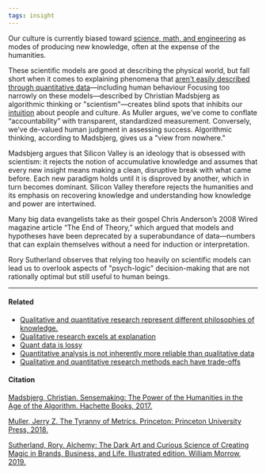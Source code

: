 ```yaml
---
tags: insight
---
```


Our culture is currently biased toward [science, math, and engineering](https://publish.obsidian.md/mobydiction/notes/Objectivism+assumes+a+concrete%2C+knowable+world) as modes of producing new knowledge, often at the expense of the humanities.

These scientific models are good at describing the physical world, but fall short when it comes to explaining phenomena that [aren't easily described through quantitative data](https://publish.obsidian.md/mobydiction/notes/Quant+data+is+lossy)—including human behaviour Focusing too narrowly on these models—described by Christian Madsbjerg as algorithmic thinking or "scientism"—creates blind spots that inhibits our [intuition](https://publish.obsidian.md/mobydiction/notes/Honing+intuition) about people and culture. As Muller argues, we’ve come to conflate “accountability” with transparent, standardized measurement. Conversely, we’ve de-valued human judgment in assessing success. Algorithmic thinking, according to Madsbjerg, gives us a "view from nowhere."

Madsbjerg argues that Silicon Valley is an ideology that is obsessed with scientism: it rejects the notion of accumulative knowledge and assumes that every new insight means making a clean, disruptive break with what came before. Each new paradigm holds until it is disproved by another, which in turn becomes dominant. Silicon Valley therefore rejects the humanities and its emphasis on recovering knowledge and understanding how knowledge and power are intertwined.

Many big data evangelists take as their gospel Chris Anderson’s 2008 Wired magazine article “The End of Theory,” which argued that models and hypotheses have been deprecated by a superabundance of data—numbers that can explain themselves without a need for induction or interpretation.

Rory Sutherland observes that relying too heavily on scientific models can lead us to overlook aspects of "psych-logic" decision-making that are not rationally optimal but still useful to human beings.

---

#### Related

-   [Qualitative and quantitative research represent different philosophies of knowledge.](https://publish.obsidian.md/mobydiction/notes/Qualitative+and+quantitative+research+represent+different+philosophies+of+knowledge.)
-   [Qualitative research excels at explanation](https://publish.obsidian.md/mobydiction/notes/Qualitative+research+excels+at+explanation)
-   [Quant data is lossy](https://publish.obsidian.md/mobydiction/notes/Quant+data+is+lossy)
-   [Quantitative analysis is not inherently more reliable than qualitative data](https://publish.obsidian.md/mobydiction/notes/Quantitative+analysis+is+not+inherently+more+reliable+than+qualitative+data)
-   [Qualitative and quantitative research methods each have trade-offs](https://publish.obsidian.md/mobydiction/notes/Qualitative+and+quantitative+research+methods+each+have+trade-offs)

#### Citation

[Madsbjerg, Christian. Sensemaking: The Power of the Humanities in the Age of the Algorithm. Hachette Books, 2017.](https://publish.obsidian.md/mobydiction/notes/%E2%89%88+Madsbjerg+-+Sensemaking)

[Muller, Jerry Z. The Tyranny of Metrics. Princeton: Princeton University Press, 2018.](https://publish.obsidian.md/mobydiction/notes/%E2%89%88+Muller+-+The+Tyranny+of+Metrics)

[Sutherland, Rory. Alchemy: The Dark Art and Curious Science of Creating Magic in Brands, Business, and Life. Illustrated edition. William Morrow, 2019.](https://publish.obsidian.md/mobydiction/Sutherland+-+Alchemy)